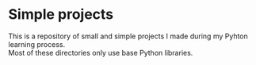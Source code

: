# Simple projects

This is a repository of small and simple projects I made during my Pyhton learning process.<br>
Most of these directories only use base Python libraries.
